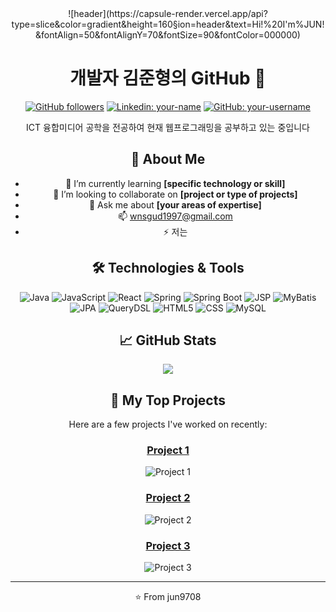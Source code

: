 <div align="center">
![header](https://capsule-render.vercel.app/api?type=slice&color=gradient&height=160&section=header&text=Hi!%20I'm%JUN!&fontAlign=50&fontAlignY=70&fontSize=90&fontColor=000000)

  # 개발자 김준형의 GitHub 👋

  [![GitHub followers](https://img.shields.io/github/followers/your-username?style=social)](https://github.com/your-username)
  [![Linkedin: your-name](https://img.shields.io/badge/-yourname-blue?style=flat-square&logo=Linkedin&logoColor=white&link=https://www.linkedin.com/in/yourname/)](https://www.linkedin.com/in/yourname/)
  [![GitHub: your-username](https://img.shields.io/github/stars/your-username?affiliations=OWNER&style=social)](https://github.com/your-username)

  ICT 융합미디어 공학을 전공하여 현재 웹프로그래밍을 공부하고 있는 중입니다
  
  ## 🚀 About Me
  - 🌱 I’m currently learning **[specific technology or skill]**
  - 👯 I’m looking to collaborate on **[project or type of projects]**
  - 💬 Ask me about **[your areas of expertise]**
  - 📫 wnsgud1997@gmail.com
  - ⚡ 저는 

  ## 🛠️ Technologies & Tools
  ![Java](https://img.shields.io/badge/Java-007396?style=flat-square&logo=java&logoColor=white)
  ![JavaScript](https://img.shields.io/badge/JavaScript-F7DF1E?style=flat-square&logo=javascript&logoColor=black)
  ![React](https://img.shields.io/badge/React-61DAFB?style=flat-square&logo=react&logoColor=black)
  ![Spring](https://img.shields.io/badge/Spring-6DB33F?style=flat-square&logo=spring&logoColor=white)
  ![Spring Boot](https://img.shields.io/badge/Spring%20Boot-6DB33F?style=flat-square&logo=spring-boot&logoColor=white)
  ![JSP](https://img.shields.io/badge/JSP-007396?style=flat-square&logo=java&logoColor=white)
  ![MyBatis](https://img.shields.io/badge/MyBatis-B20000?style=flat-square&logo=mybatis&logoColor=white)
  ![JPA](https://img.shields.io/badge/JPA-6DB33F?style=flat-square&logo=hibernate&logoColor=white)
  ![QueryDSL](https://img.shields.io/badge/QueryDSL-512BD4?style=flat-square&logo=java&logoColor=white)
  ![HTML5](https://img.shields.io/badge/HTML5-E34F26?style=flat-square&logo=html5&logoColor=white)
  ![CSS](https://img.shields.io/badge/CSS-1572B6?style=flat-square&logo=css3&logoColor=white)
  ![MySQL](https://img.shields.io/badge/MySQL-4479A1?style=flat-square&logo=mysql&logoColor=white)

  ## 📈 GitHub Stats
  <img src="https://github-readme-stats.vercel.app/api?username=jun9708&show_icons=true&theme=radical)">


  ## 📘 My Top Projects
  Here are a few projects I've worked on recently:

  ### [Project 1](https://github.com/your-username/project-1)
  ![Project 1](https://github-readme-stats.vercel.app/api/pin/?username=your-username&repo=project-1&theme=radical)

  ### [Project 2](https://github.com/your-username/project-2)
  ![Project 2](https://github-readme-stats.vercel.app/api/pin/?username=your-username&repo=project-2&theme=radical)

  ### [Project 3](https://github.com/your-username/project-3)
  ![Project 3](https://github-readme-stats.vercel.app/api/pin/?username=your-username&repo=project-3&theme=radical)

  ---

  ⭐️ From jun9708
</div>
